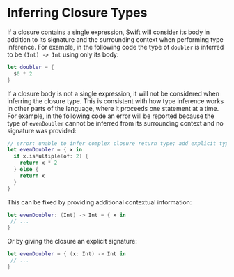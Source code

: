 # Inferring Closure Types
If a closure contains a single expression, Swift will consider its body in addition to its signature and the surrounding context when performing type inference. For example, in the following code the type of `doubler` is inferred to be `(Int) -> Int` using only its body:

```swift
let doubler = {
  $0 * 2
}
```

If a closure body is not a single expression, it will not be considered when inferring the closure type. This is consistent with how type inference works in other parts of the language, where it proceeds one statement at a time. For example, in the following code an error will be reported because the type of `evenDoubler` cannot be inferred from its surrounding context and no signature was provided:

```swift
// error: unable to infer complex closure return type; add explicit type to disambiguate
let evenDoubler = { x in
  if x.isMultiple(of: 2) {
    return x * 2
  } else {
    return x
  }
}
```

This can be fixed by providing additional contextual information:

```swift
let evenDoubler: (Int) -> Int = { x in
 // ...
}
```

Or by giving the closure an explicit signature:

```swift
let evenDoubler = { (x: Int) -> Int in
 // ...
}
```
